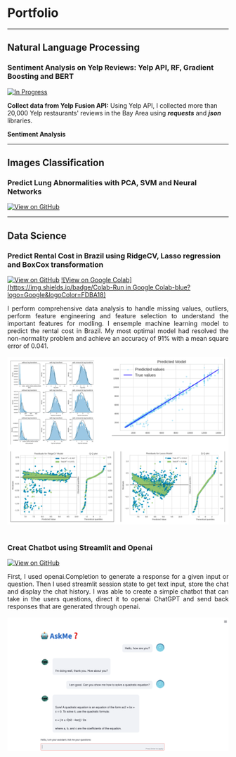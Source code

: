 # Portfolio

---

## Natural Language Processing 

### Sentiment Analysis on Yelp Reviews: Yelp API, RF, Gradient Boosting and BERT

[![In Progress](https://img.shields.io/badge/GitHub-In_progress-blightgreen?logo=GitHub)](https://github.com/Thigiang/Yelp-review)

**Collect data from Yelp Fusion API:** Using Yelp API, I collected more than 20,000 Yelp restaurants' reviews in the Bay Area using ***requests*** and ***json*** libraries.

**Sentiment Analysis**

---

## Images Classification

### Predict Lung Abnormalities with PCA, SVM and Neural Networks

[![View on GitHub](https://img.shields.io/badge/GitHub-View_on_GitHub-blue?logo=GitHub)](https://github.com/Thigiang/Chest-X-ray-Classification-Project)


---

## Data Science

### Predict Rental Cost in Brazil using RidgeCV, Lasso regression and BoxCox transformation

[![View on GitHub](https://img.shields.io/badge/GitHub-View_on_GitHub-blue?logo=GitHub)](https://github.com/Thigiang/Regression-Model-rent-price-Brazil)
[![View on Google Colab](https://img.shields.io/badge/Colab-Run in Google Colab-blue?logo=Google&logoColor=FDBA18)](https://colab.research.google.com/drive/1BW9zROaRDpgmJI6ueYW5pUkswERU5_-Q?usp=sharing)

<div style="text-align: justify">  I perform comprehensive data analysis to handle missing values, outliers, perform feature engineering and feature selection to understand the important features for modling. I ensemple machine learning model to predict the rental cost in Brazil. My most optimal model had resolved the non-normality problem and achieve an accuracy of 91% with a mean square error of 0.041.</div>

<br>
<center> <img src="images/renthouse.png"/></center>
<br>


### Creat Chatbot using Streamlit and Openai

[![View on GitHub](https://img.shields.io/badge/GitHub-View_on_GitHub-blue?logo=GitHub)](https://github.com/Thigiang/Chatbot)

<div style="text-align: justify"> First, I used openai.Completion to generate a response for a given input or question. Then I used streamlit session state to get text input, store the chat and display the chat history. I was able to create a simple chatbot that can take in the users questions, direct it to openai ChatGPT and send back responses that are generated through openai.</div>

<br>
<center> <img src="images/chatbot.png"/></center>
<br>

